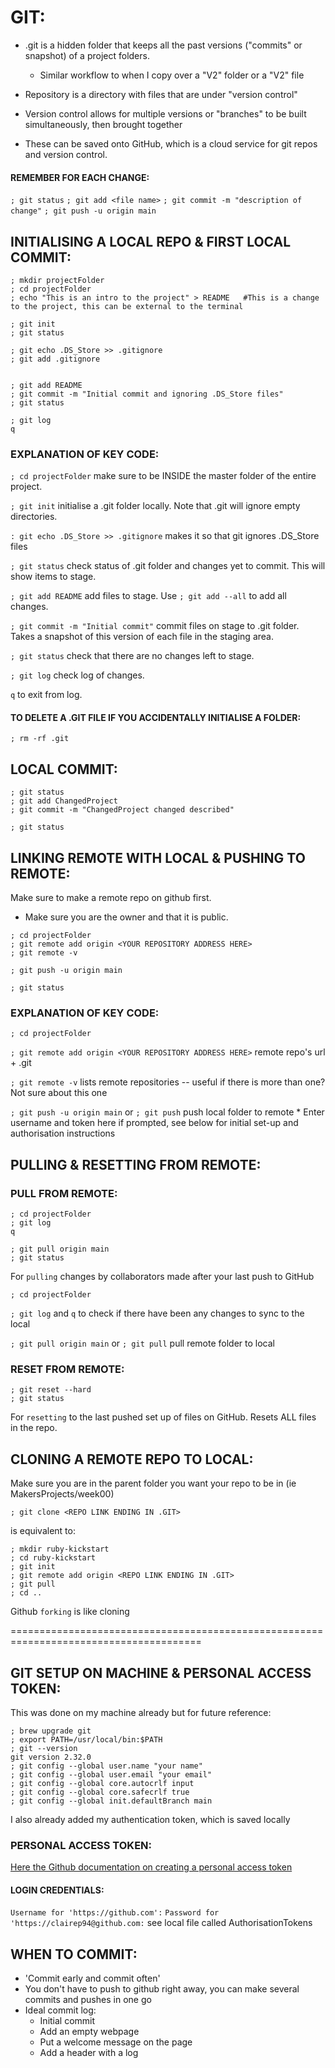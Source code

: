 # GIT: 

* .git is a hidden folder that keeps all the past versions ("commits" or snapshot) of a project folders. 

  * Similar workflow to when I copy over a "V2" folder or a "V2" file

* Repository is a directory with files that are under "version control"

* Version control allows for multiple versions or "branches" to be built simultaneously, then brought together

* These can be saved onto GitHub, which is a cloud service for git repos and version control.

#### REMEMBER FOR EACH CHANGE:

`; git status`
`; git add <file name>`
`; git commit -m "description of change"`
`; git push -u origin main`

## INITIALISING A LOCAL REPO & FIRST LOCAL COMMIT:

```
; mkdir projectFolder
; cd projectFolder 
; echo "This is an intro to the project" > README   #This is a change to the project, this can be external to the terminal   

; git init  
; git status  

; git echo .DS_Store >> .gitignore
; git add .gitignore


; git add README  
; git commit -m "Initial commit and ignoring .DS_Store files"
; git status

; git log
q
```

### EXPLANATION OF KEY CODE:

`; cd projectFolder` make sure to be INSIDE the master folder of the entire project.

`; git init` initialise a .git folder locally. Note that .git will ignore empty directories.

`: git echo .DS_Store >> .gitignore` makes it so that git ignores .DS_Store files

`; git status` check status of .git folder and changes yet to commit. This will show items to stage.

`; git add README` add files to stage. Use `; git add --all` to add all changes.

`; git commit -m "Initial commit"` commit files on stage to .git folder. Takes a snapshot of this version of each file in the staging area.

`; git status` check that there are no changes left to stage.

`; git log` check log of changes.

`q` to exit from log.


#### TO DELETE A .GIT FILE IF YOU ACCIDENTALLY INITIALISE A FOLDER:

```
; rm -rf .git
``` 


## LOCAL COMMIT:

```
; git status
; git add ChangedProject
; git commit -m "ChangedProject changed described"

; git status
```





## LINKING REMOTE WITH LOCAL & PUSHING TO REMOTE:

Make sure to make a remote repo on github first.

* Make sure you are the owner and that it is public.

```
; cd projectFolder
; git remote add origin <YOUR REPOSITORY ADDRESS HERE>
; git remote -v

; git push -u origin main

; git status
```

### EXPLANATION OF KEY CODE:

`; cd projectFolder`

`; git remote add origin <YOUR REPOSITORY ADDRESS HERE>` remote repo's url + .git

`; git remote -v` lists remote repositories -- useful if there is more than one? Not sure about this one

`; git push -u origin main` or `; git push` push local folder to remote
    * Enter username and token here if prompted, see below for initial set-up and authorisation instructions






## PULLING & RESETTING FROM REMOTE:

### PULL FROM REMOTE:

```
; cd projectFolder
; git log
q

; git pull origin main
; git status
```

For `pulling` changes by collaborators made after your last push to GitHub

`; cd projectFolder`

`; git log` and `q` to check if there have been any changes to sync to the local

`; git pull origin main` or `; git pull` pull remote folder to local


### RESET FROM REMOTE:

```
; git reset --hard
; git status
```

For `resetting` to the last pushed set up of files on GitHub. Resets ALL files in the repo.






## CLONING A REMOTE REPO TO LOCAL:

Make sure you are in the parent folder you want your repo to be in (ie MakersProjects/week00)

```
; git clone <REPO LINK ENDING IN .GIT>
``` 

is equivalent to:

```
; mkdir ruby-kickstart
; cd ruby-kickstart
; git init
; git remote add origin <REPO LINK ENDING IN .GIT>
; git pull
; cd ..
```
Github `forking` is like cloning





=======================================================================================

## GIT SETUP ON MACHINE & PERSONAL ACCESS TOKEN:

This was done on my machine already but for future reference:
```
; brew upgrade git
; export PATH=/usr/local/bin:$PATH
; git --version
git version 2.32.0
; git config --global user.name "your name"
; git config --global user.email "your email"
; git config --global core.autocrlf input
; git config --global core.safecrlf true
; git config --global init.defaultBranch main
```
I also already added my authentication token, which is saved locally

### PERSONAL ACCESS TOKEN:
[Here the Github documentation on creating a personal access token](https://docs.github.com/en/authentication/keeping-your-account-and-data-secure/managing-your-personal-access-tokens)


#### LOGIN CREDENTIALS:
`Username for 'https://github.com':` <my username>
`Password for 'https://clairep94@github.com:` <my authorisation token> see local file called AuthorisationTokens



## WHEN TO COMMIT:

* 'Commit early and commit often'
* You don't have to push to github right away, you can make several commits and pushes in one go
* Ideal commit log:
  * Initial commit
  * Add an empty webpage
  * Put a welcome message on the page
  * Add a header with a log
